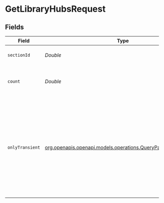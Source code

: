 # GetLibraryHubsRequest


## Fields

| Field                                                                                                                                                 | Type                                                                                                                                                  | Required                                                                                                                                              | Description                                                                                                                                           |
| ----------------------------------------------------------------------------------------------------------------------------------------------------- | ----------------------------------------------------------------------------------------------------------------------------------------------------- | ----------------------------------------------------------------------------------------------------------------------------------------------------- | ----------------------------------------------------------------------------------------------------------------------------------------------------- |
| `sectionId`                                                                                                                                           | *Double*                                                                                                                                              | :heavy_check_mark:                                                                                                                                    | the Id of the library to query                                                                                                                        |
| `count`                                                                                                                                               | *Double*                                                                                                                                              | :heavy_minus_sign:                                                                                                                                    | The number of items to return with each hub.                                                                                                          |
| `onlyTransient`                                                                                                                                       | [org.openapis.openapi.models.operations.QueryParamOnlyTransient](../../models/operations/QueryParamOnlyTransient.md)                                  | :heavy_minus_sign:                                                                                                                                    | Only return hubs which are "transient", meaning those which are prone to changing after media playback or addition (e.g. On Deck, or Recently Added). |